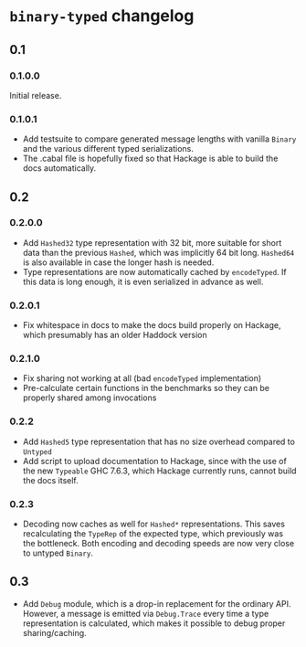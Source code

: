 `binary-typed` changelog
========================

## 0.1

### 0.1.0.0

Initial release.

### 0.1.0.1

- Add testsuite to compare generated message lengths with vanilla `Binary` and
  the various different typed serializations.
- The .cabal file is hopefully fixed so that Hackage is able to build the docs
  automatically.



## 0.2

### 0.2.0.0

- Add `Hashed32` type representation with 32 bit, more suitable for short data
  than the previous `Hashed`, which was implicitly 64 bit long. `Hashed64` is
  also available in case the longer hash is needed.
- Type representations are now automatically cached by `encodeTyped`. If this
  data is long enough, it is even serialized in advance as well.

### 0.2.0.1

- Fix whitespace in docs to make the docs build properly on Hackage, which
  presumably has an older Haddock version

### 0.2.1.0

- Fix sharing not working at all (bad `encodeTyped` implementation)
- Pre-calculate certain functions in the benchmarks so they can be properly
  shared among invocations

### 0.2.2

- Add `Hashed5` type representation that has no size overhead compared to
  `Untyped`
- Add script to upload documentation to Hackage, since with the use of the new
  `Typeable` GHC 7.6.3, which Hackage currently runs, cannot build the docs
  itself.

### 0.2.3

- Decoding now caches as well for `Hashed*` representations. This saves
  recalculating the `TypeRep` of the expected type, which previously was the
  bottleneck. Both encoding and decoding speeds are now very close to untyped
  `Binary`.



## 0.3

- Add `Debug` module, which is a drop-in replacement for the ordinary API.
  However, a message is emitted via `Debug.Trace` every time a type
  representation is calculated, which makes it possible to debug proper
  sharing/caching.
